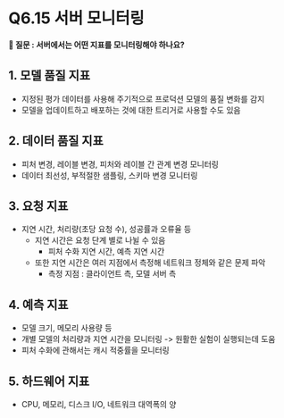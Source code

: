 # Q6.15 서버 모니터링

**🙋 질문 : 서버에서는 어떤 지표를 모니터링해야 하나요?**

## 1. 모델 품질 지표

- 지정된 평가 데이터를 사용해 주기적으로 프로덕션 모델의 품질 변화를 감지
- 모델을 업데이트하고 배포하는 것에 대한 트리거로 사용할 수도 있음

## 2. 데이터 품질 지표

- 피처 변경, 레이블 변경, 피처와 레이블 간 관계 변경 모니터링
- 데이터 최선성, 부적절한 샘플링, 스키마 변경 모니터링

## 3. 요청 지표

- 지연 시간, 처리량(초당 요청 수), 성공률과 오류율 등
  - 지연 시간은 요청 단계 별로 나뉠 수 있음
    - 피처 수화 지연 시간, 예측 지연 시간
  - 또한 지연 시간은 여러 지점에서 측정해 네트워크 정체와 같은 문제 파악
    - 측정 지점 : 클라이언트 측, 모델 서버 측

## 4. 예측 지표

- 모델 크기, 메모리 사용량 등
- 개별 모델의 처리량과 지연 시간을 모니터링 -> 원활한 실험이 실행되는데 도움
- 피처 수화에 관해서는 캐시 적중률을 모니터링

## 5. 하드웨어 지표

- CPU, 메모리, 디스크 I/O, 네트워크 대역폭의 양
